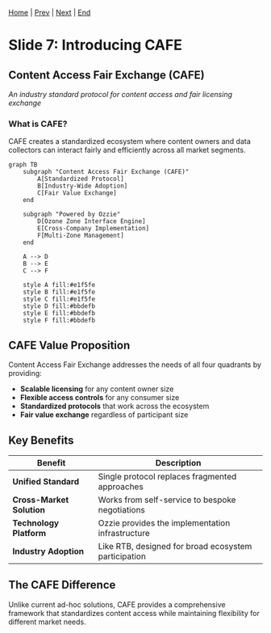 [Home](slide-01-title.md) | [Prev](slide-06-market-landscape.md) | [Next](slide-08-content-creator-ui.md) | [End](slide-16-appendix-research.md)

# Slide 7: Introducing CAFE

## Content Access Fair Exchange (CAFE)
*An industry standard protocol for content access and fair licensing exchange*

### What is CAFE?

CAFE creates a standardized ecosystem where content owners and data collectors can interact fairly and efficiently across all market segments.

```mermaid
graph TB
    subgraph "Content Access Fair Exchange (CAFE)"
        A[Standardized Protocol]
        B[Industry-Wide Adoption]
        C[Fair Value Exchange]
    end
    
    subgraph "Powered by Ozzie"
        D[Ozone Zone Interface Engine]
        E[Cross-Company Implementation]
        F[Multi-Zone Management]
    end
    
    A --> D
    B --> E
    C --> F
    
    style A fill:#e1f5fe
    style B fill:#e1f5fe
    style C fill:#e1f5fe
    style D fill:#bbdefb
    style E fill:#bbdefb
    style F fill:#bbdefb
```

## CAFE Value Proposition

Content Access Fair Exchange addresses the needs of all four quadrants by providing:

- **Scalable licensing** for any content owner size
- **Flexible access controls** for any consumer size  
- **Standardized protocols** that work across the ecosystem
- **Fair value exchange** regardless of participant size

## Key Benefits

| Benefit | Description |
|---------|-------------|
| **Unified Standard** | Single protocol replaces fragmented approaches |
| **Cross-Market Solution** | Works from self-service to bespoke negotiations |
| **Technology Platform** | Ozzie provides the implementation infrastructure |
| **Industry Adoption** | Like RTB, designed for broad ecosystem participation |

## The CAFE Difference

Unlike current ad-hoc solutions, CAFE provides a comprehensive framework that standardizes content access while maintaining flexibility for different market needs.

